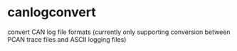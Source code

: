 # canlogconvert
convert CAN log file formats (currently only supporting conversion between PCAN trace files and ASCII logging files)

